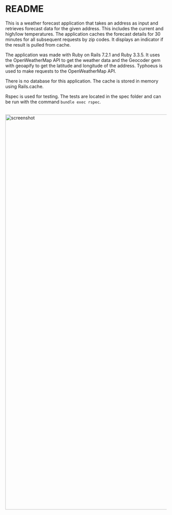 # README

This is a weather forecast application that takes an address as input and
retrieves forecast data for the given address. This includes the current and
high/low temperatures. The application caches the forecast details for 30
minutes for all subsequent requests by zip codes. It displays an indicator if
the result is pulled from cache.

The application was made with Ruby on Rails 7.2.1 and Ruby 3.3.5. It uses the
OpenWeatherMap API to get the weather data and the Geocoder gem with geoapify
to get the latitude and longitude of the address. Typhoeus is used to make
requests to the OpenWeatherMap API.

There is no database for this application. The cache is stored in memory using
Rails.cache.

Rspec is used for testing. The tests are located in the spec folder and can be
run with the command `bundle exec rspec`.

<br/>
<img width="1235" alt="screenshot" src="https://github.com/user-attachments/assets/8fc5a03e-7745-44c7-b60c-4d544c1a2eec">
